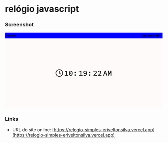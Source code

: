 # relógio javascript

### Screenshot

![](./screenshot.png)

### Links

-   URL do site online: [https://relogio-simples-eriveltonsilva.vercel.app](https://relogio-simples-eriveltonsilva.vercel.app)

